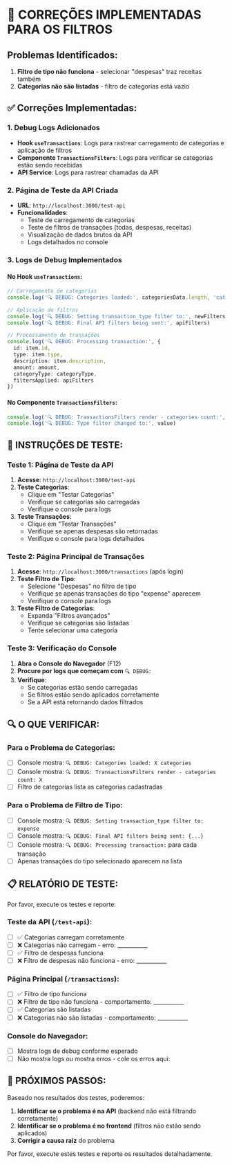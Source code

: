 # 🔧 CORREÇÕES IMPLEMENTADAS PARA OS FILTROS

## Problemas Identificados:
1. **Filtro de tipo não funciona** - selecionar "despesas" traz receitas também
2. **Categorias não são listadas** - filtro de categorias está vazio

## ✅ Correções Implementadas:

### 1. Debug Logs Adicionados
- **Hook `useTransactions`**: Logs para rastrear carregamento de categorias e aplicação de filtros
- **Componente `TransactionsFilters`**: Logs para verificar se categorias estão sendo recebidas
- **API Service**: Logs para rastrear chamadas da API

### 2. Página de Teste da API Criada
- **URL**: `http://localhost:3000/test-api`
- **Funcionalidades**:
  - Teste de carregamento de categorias
  - Teste de filtros de transações (todas, despesas, receitas)
  - Visualização de dados brutos da API
  - Logs detalhados no console

### 3. Logs de Debug Implementados

#### No Hook `useTransactions`:
```typescript
// Carregamento de categorias
console.log('🔍 DEBUG: Categories loaded:', categoriesData.length, 'categories')

// Aplicação de filtros
console.log('🔍 DEBUG: Setting transaction_type filter to:', newFilters.type)
console.log('🔍 DEBUG: Final API filters being sent:', apiFilters)

// Processamento de transações
console.log('🔍 DEBUG: Processing transaction:', {
  id: item.id,
  type: item.type,
  description: item.description,
  amount: amount,
  categoryType: categoryType,
  filtersApplied: apiFilters
})
```

#### No Componente `TransactionsFilters`:
```typescript
console.log('🔍 DEBUG: TransactionsFilters render - categories count:', categories?.length || 0)
console.log('🔍 DEBUG: Type filter changed to:', value)
```

## 🧪 INSTRUÇÕES DE TESTE:

### Teste 1: Página de Teste da API
1. **Acesse**: `http://localhost:3000/test-api`
2. **Teste Categorias**:
   - Clique em "Testar Categorias"
   - Verifique se categorias são carregadas
   - Verifique o console para logs
3. **Teste Transações**:
   - Clique em "Testar Transações"
   - Verifique se apenas despesas são retornadas
   - Verifique o console para logs detalhados

### Teste 2: Página Principal de Transações
1. **Acesse**: `http://localhost:3000/transactions` (após login)
2. **Teste Filtro de Tipo**:
   - Selecione "Despesas" no filtro de tipo
   - Verifique se apenas transações do tipo "expense" aparecem
   - Verifique o console para logs
3. **Teste Filtro de Categorias**:
   - Expanda "Filtros avançados"
   - Verifique se categorias são listadas
   - Tente selecionar uma categoria

### Teste 3: Verificação do Console
1. **Abra o Console do Navegador** (F12)
2. **Procure por logs que começam com** `🔍 DEBUG:`
3. **Verifique**:
   - Se categorias estão sendo carregadas
   - Se filtros estão sendo aplicados corretamente
   - Se a API está retornando dados filtrados

## 🔍 O QUE VERIFICAR:

### Para o Problema de Categorias:
- [ ] Console mostra: `🔍 DEBUG: Categories loaded: X categories`
- [ ] Console mostra: `🔍 DEBUG: TransactionsFilters render - categories count: X`
- [ ] Filtro de categorias lista as categorias cadastradas

### Para o Problema de Filtro de Tipo:
- [ ] Console mostra: `🔍 DEBUG: Setting transaction_type filter to: expense`
- [ ] Console mostra: `🔍 DEBUG: Final API filters being sent: {...}`
- [ ] Console mostra: `🔍 DEBUG: Processing transaction:` para cada transação
- [ ] Apenas transações do tipo selecionado aparecem na lista

## 📋 RELATÓRIO DE TESTE:

Por favor, execute os testes e reporte:

### Teste da API (`/test-api`):
- [ ] ✅ Categorias carregam corretamente
- [ ] ❌ Categorias não carregam - erro: ___________
- [ ] ✅ Filtro de despesas funciona
- [ ] ❌ Filtro de despesas não funciona - erro: ___________

### Página Principal (`/transactions`):
- [ ] ✅ Filtro de tipo funciona
- [ ] ❌ Filtro de tipo não funciona - comportamento: ___________
- [ ] ✅ Categorias são listadas
- [ ] ❌ Categorias não são listadas - comportamento: ___________

### Console do Navegador:
- [ ] Mostra logs de debug conforme esperado
- [ ] Não mostra logs ou mostra erros - cole os erros aqui:

## 🚀 PRÓXIMOS PASSOS:

Baseado nos resultados dos testes, poderemos:
1. **Identificar se o problema é na API** (backend não está filtrando corretamente)
2. **Identificar se o problema é no frontend** (filtros não estão sendo aplicados)
3. **Corrigir a causa raiz** do problema

Por favor, execute estes testes e reporte os resultados detalhadamente.
